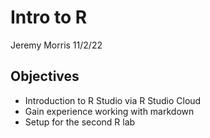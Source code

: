 Intro to R
================
Jeremy Morris
11/2/22

## Objectives

-   Introduction to R Studio via R Studio Cloud
-   Gain experience working with markdown
-   Setup for the second R lab
